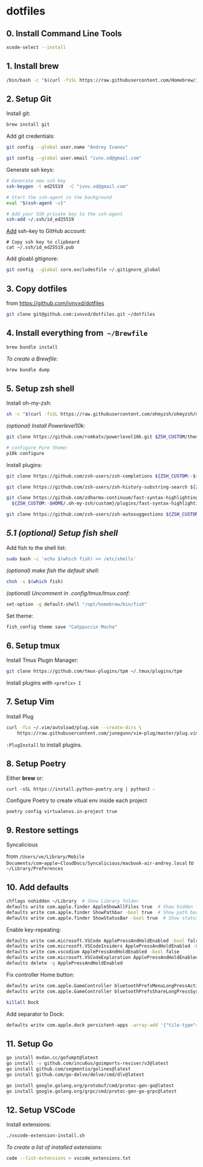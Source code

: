 # dotfiles

## 0. Install Command Line Tools

```sh
xcode-select --install
```

## 1. Install brew

```sh
/bin/bash -c "$(curl -fsSL https://raw.githubusercontent.com/Homebrew/install/HEAD/install.sh)"
```

## 2. Setup Git

Install git:

```sh
brew install git
```

Add git credentials:

```sh
git config --global user.name "Andrey Ivanov"
```

```sh
git config --global user.email "ivnv.xd@gmail.com"
```

Generate ssh keys:

```sh
# Generate new ssh key
ssh-keygen -t ed25519  -C "ivnv.xd@gmail.com"

# Start the ssh-agent in the background
eval "$(ssh-agent -s)"

# Add your SSH private key to the ssh-agent
ssh-add ~/.ssh/id_ed25519
```

[Add](https://github.com/settings/keys) ssh-key to GitHub account:

```shell
# Copy ssh key to clipboard
cat ~/.ssh/id_ed25519.pub
```

Add gloabl gitignore:

```sh
git config --global core.excludesfile ~/.gitignore_global
```

## 3. Copy dotfiles

from <https://github.com/ivnvxd/dotfiles>

```sh
git clone git@github.com:ivnvxd/dotfiles.git ~/dotfiles
```

## 4. Install everything from  `~/Brewfile`

```sh
brew bundle install
```

*To create a Brewfile:*

```sh
brew bundle dump
```

## 5. Setup zsh shell

Install oh-my-zsh:

```sh
sh -c "$(curl -fsSL https://raw.githubusercontent.com/ohmyzsh/ohmyzsh/master/tools/install.sh)"
```

*(optional) Install Powerlevel10k:*

```sh
git clone https://github.com/romkatv/powerlevel10k.git $ZSH_CUSTOM/themes/powerlevel10k

# configure Pure theme:
p10k configure
```

Install plugins:

```sh
git clone https://github.com/zsh-users/zsh-completions ${ZSH_CUSTOM:-${ZSH:-~/.oh-my-zsh}/custom}/plugins/zsh-completions
```

```sh
git clone https://github.com/zsh-users/zsh-history-substring-search ${ZSH_CUSTOM:-~/.oh-my-zsh/custom}/plugins/zsh-history-substring-search
```

```sh
git clone https://github.com/zdharma-continuum/fast-syntax-highlighting.git \
  ${ZSH_CUSTOM:-$HOME/.oh-my-zsh/custom}/plugins/fast-syntax-highlighting
```

```sh
git clone https://github.com/zsh-users/zsh-autosuggestions ${ZSH_CUSTOM:-~/.oh-my-zsh/custom}/plugins/zsh-autosuggestions
```

## *5.1 (optional) Setup fish shell*

Add fish to the shell list:

```sh
sudo bash -c 'echo $(which fish) >> /etc/shells'
```

*(optional) make fish the default shell:*

```sh
chsh -s $(which fish)
```

*(optional) Uncomment in .config/tmux/tmux.conf:*

```sh
set-option -g default-shell "/opt/homebrew/bin/fish"
```

Set theme:

```sh
fish_config theme save "Catppuccin Mocha"
```

## 6. Setup tmux

Install Tmux Plugin Manager:

```sh
git clone https://github.com/tmux-plugins/tpm ~/.tmux/plugins/tpm
```

Install plugins with `<prefix> I`

## 7. Setup Vim

Install Plug

```sh
curl -fLo ~/.vim/autoload/plug.vim --create-dirs \
    https://raw.githubusercontent.com/junegunn/vim-plug/master/plug.vim
```

`:PlugInstall` to install plugins.

## 8. Setup Poetry

Either **brew** or:

```shell
curl -sSL https://install.python-poetry.org | python3 -
```

Configure Poetry to create vitual env inside each project

```shell
poetry config virtualenvs.in-project true
```

## 9. Restore settings

Syncalicious

from
`/Users/ve/Library/Mobile Documents/com~apple~CloudDocs/Syncalicious/macbook-air-andrey.local`
to
`~/Library/Preferences`

## 10. Add defaults

```sh
chflags nohidden ~/Library  # Show Library folder
defaults write com.apple.finder AppleShowAllFiles true  # Show hidden files
defaults write com.apple.finder ShowPathbar -bool true  # Show path bar
defaults write com.apple.finder ShowStatusBar -bool true  # Show status bar
```

Enable key-repeating:

```sh
defaults write com.microsoft.VSCode ApplePressAndHoldEnabled -bool false              # For VS Code
defaults write com.microsoft.VSCodeInsiders ApplePressAndHoldEnabled -bool false      # For VS Code Insider
defaults write com.vscodium ApplePressAndHoldEnabled -bool false                      # For VS Codium
defaults write com.microsoft.VSCodeExploration ApplePressAndHoldEnabled -bool false   # For VS Codium Exploration users
defaults delete -g ApplePressAndHoldEnabled                                           # If necessary, reset global default
```

Fix controller Home button:

```sh
defaults write com.apple.GameController bluetoothPrefsMenuLongPressAction -integer 0
defaults write com.apple.GameController bluetoothPrefsShareLongPressSystemGestureMode -integer -1

killall Dock
```

Add separator to Dock:

```sh
defaults write com.apple.dock persistent-apps -array-add '{"tile-type"="small-spacer-tile";}'; killall Dock
```

## 11. Setup Go

```sh
go install mvdan.cc/gofumpt@latest
go install -v github.com/incu6us/goimports-reviser/v3@latest
go install github.com/segmentio/golines@latest
go install github.com/go-delve/delve/cmd/dlv@latest

go install google.golang.org/protobuf/cmd/protoc-gen-go@latest
go install google.golang.org/grpc/cmd/protoc-gen-go-grpc@latest
```

## 12. Setup VSCode

Install extensions:

```sh
./vscode-extension-install.sh
```

*To create a list of installed extensions:*

```sh
code --list-extensions > vscode_extensions.txt
```

